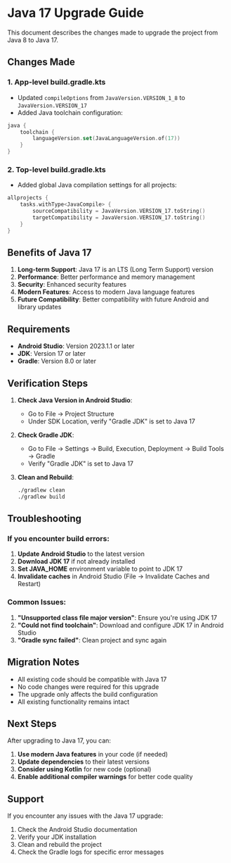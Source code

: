 # Java 17 Upgrade Guide

This document describes the changes made to upgrade the project from Java 8 to Java 17.

## Changes Made

### 1. App-level build.gradle.kts
- Updated `compileOptions` from `JavaVersion.VERSION_1_8` to `JavaVersion.VERSION_17`
- Added Java toolchain configuration:
```kotlin
java {
    toolchain {
        languageVersion.set(JavaLanguageVersion.of(17))
    }
}
```

### 2. Top-level build.gradle.kts
- Added global Java compilation settings for all projects:
```kotlin
allprojects {
    tasks.withType<JavaCompile> {
        sourceCompatibility = JavaVersion.VERSION_17.toString()
        targetCompatibility = JavaVersion.VERSION_17.toString()
    }
}
```

## Benefits of Java 17

1. **Long-term Support**: Java 17 is an LTS (Long Term Support) version
2. **Performance**: Better performance and memory management
3. **Security**: Enhanced security features
4. **Modern Features**: Access to modern Java language features
5. **Future Compatibility**: Better compatibility with future Android and library updates

## Requirements

- **Android Studio**: Version 2023.1.1 or later
- **JDK**: Version 17 or later
- **Gradle**: Version 8.0 or later

## Verification Steps

1. **Check Java Version in Android Studio**:
   - Go to File → Project Structure
   - Under SDK Location, verify "Gradle JDK" is set to Java 17

2. **Check Gradle JDK**:
   - Go to File → Settings → Build, Execution, Deployment → Build Tools → Gradle
   - Verify "Gradle JDK" is set to Java 17

3. **Clean and Rebuild**:
   ```bash
   ./gradlew clean
   ./gradlew build
   ```

## Troubleshooting

### If you encounter build errors:

1. **Update Android Studio** to the latest version
2. **Download JDK 17** if not already installed
3. **Set JAVA_HOME** environment variable to point to JDK 17
4. **Invalidate caches** in Android Studio (File → Invalidate Caches and Restart)

### Common Issues:

1. **"Unsupported class file major version"**: Ensure you're using JDK 17
2. **"Could not find toolchain"**: Download and configure JDK 17 in Android Studio
3. **"Gradle sync failed"**: Clean project and sync again

## Migration Notes

- All existing code should be compatible with Java 17
- No code changes were required for this upgrade
- The upgrade only affects the build configuration
- All existing functionality remains intact

## Next Steps

After upgrading to Java 17, you can:

1. **Use modern Java features** in your code (if needed)
2. **Update dependencies** to their latest versions
3. **Consider using Kotlin** for new code (optional)
4. **Enable additional compiler warnings** for better code quality

## Support

If you encounter any issues with the Java 17 upgrade:

1. Check the Android Studio documentation
2. Verify your JDK installation
3. Clean and rebuild the project
4. Check the Gradle logs for specific error messages 